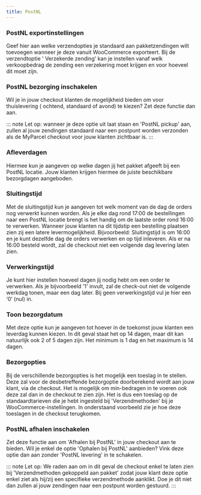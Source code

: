 ```yaml
---
title: PostNL
---
```


### PostNL exportinstellingen

Geef hier aan welke verzendopties je standaard aan pakketzendingen wilt
toevoegen wanneer je deze vanuit WooCommerce exporteert. Bij de verzendtoptie '
Verzekerde zending' kan je instellen vanaf welk verkoopbedrag de zending een
verzekering moet krijgen en voor hoeveel dit moet zijn.

<Stack>
<MPImg src="/documentation/woocommerce/woocommerce-postnl-exportinstellingen.svg" alt="woocommerce PostNL exportinstellingen" />
</Stack>

### PostNL bezorging inschakelen

Wil je in jouw checkout klanten de mogelijkheid bieden om voor thuislevering (
ochtend, standaard of avond) te kiezen? Zet deze functie dan aan.

::: note Let op: wanneer je deze optie uit laat staan en 'PostNL pickup' aan,
zullen al jouw zendingen standaard naar een postpunt worden verzonden als de
MyParcel checkout voor jouw klanten zichtbaar is.
:::

<Stack>
<MPImg src="/documentation/woocommerce/woocommerce-postnl-bezorgopties.svg" alt="woocommerce PostNL bezorgopties" />
</Stack>

### Afleverdagen

Hiermee kun je aangeven op welke dagen jij het pakket afgeeft bij een PostNL
locatie. Jouw klanten krijgen hiermee de juiste beschikbare bezorgdagen
aangeboden.

<Stack>
<MPImg src="/documentation/woocommerce/woocommerce-postnl-afleverdagen.svg" alt="woocommerce PostNL afleverdagen" />
</Stack>

### Sluitingstijd

Met de sluitingstijd kun je aangeven tot welk moment van de dag de orders nog
verwerkt kunnen worden. Als je elke dag rond 17:00 de bestellingen naar een
PostNL locatie brengt is het handig om de laatste order rond 16:00 te verwerken.
Wanneer jouw klanten na dit tijdstip een bestelling plaatsen zien zij een latere
levermogelijkheid. Bijvoorbeeld:
Sluitingstijd is om 16:00 en je kunt dezelfde dag de orders verwerken en op tijd
inleveren. Als er na 16:00 besteld wordt, zal de checkout niet een volgende dag
levering laten zien.

<Stack>
<MPImg src="/documentation/woocommerce/woocommerce-postnl-sluitingstijd.svg" alt="woocommerce PostNL sluitingstijd" />
</Stack>

### Verwerkingstijd

Je kunt hier instellen hoeveel dagen jij nodig hebt om een order te verwerken.
Als je bijvoorbeeld '1' invult, zal de check-out niet de volgende werkdag tonen,
maar een dag later. Bij geen verwerkingstijd vul je hier een ‘0’ (nul)
in.

<Stack>
<MPImg src="/documentation/woocommerce/woocommerce-postnl-verwerkingstijd.svg" alt="woocommerce PostNL verwerkingstijd" />
</Stack>

### Toon bezorgdatum

Met deze optie kun je aangeven tot hoever in de toekomst jouw klanten een
leverdag kunnen kiezen. In dit geval staat het op 14 dagen, maar dit kan
natuurlijk ook 2 of 5 dagen zijn. Het minimum is 1 dag en het maximum is 14
dagen.

<Stack>
<MPImg src="/documentation/woocommerce/woocommerce-postnl-toon-bezorgdatum.svg" alt="woocommerce PostNL toon bezorgdatum" />
</Stack>

### Bezorgopties

Bij de verschillende bezorgopties is het mogelijk een toeslag in te stellen.
Deze zal voor de desbetreffende bezorgoptie doorberekend wordt aan jouw klant,
via de checkout. Het is mogelijk om min-bedragen in te voeren ook deze zal dan
in de checkout te zien zijn. Het is dus een toeslag op de standaardtarieven die
je hebt ingesteld bij
'Verzendmethoden' bij je WooCommerce-instellingen. In onderstaand voorbeeld zie
je hoe deze toeslagen in de checkout terugkomen.

<Stack>
<MPImg src="/documentation/woocommerce/woocommerce-postnl-bezorgoprties.svg" alt="woocommerce PostNL bezorgopties" />
</Stack>

### PostNL afhalen inschakelen

Zet deze functie aan om 'Afhalen bij PostNL' in jouw checkout aan te bieden. Wil
je enkel de optie 'Ophalen bij PostNL' aanbieden? Vink deze optie dan aan
zonder 'PostNL levering' in te schakelen.

::: note Let op: We raden aan om in dit geval de checkout enkel te laten zien
bij 'Verzendmethoden gekoppeld aan pakket' zodat jouw klant deze optie enkel
ziet als hij/zij een specifieke verzendmethode aanklikt. Doe je dit niet dan
zullen al jouw zendingen naar een postpunt worden gestuurd.
:::

<Stack>
<MPImg src="/documentation/woocommerce/woocommerce-postnl-afhalen.svg" alt="woocommerce PostNL afhalen" />
</Stack>
